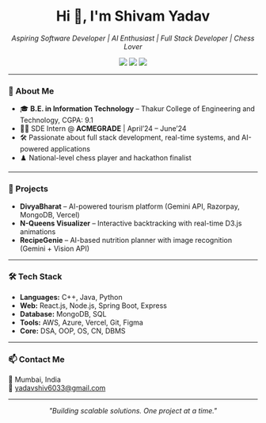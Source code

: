 <h1 align="center">Hi 👋, I'm Shivam Yadav</h1>
<p align="center">
  <em>Aspiring Software Developer | AI Enthusiast | Full Stack Developer | Chess Lover</em>
</p>

<p align="center">
  <a href="mailto:yadavshiv6033@gmail.com"><img src="https://img.shields.io/badge/Gmail-D14836?style=flat&logo=gmail&logoColor=white"/></a>
  <a href="https://www.linkedin.com/in/your-linkedin-id"><img src="https://img.shields.io/badge/LinkedIn-blue?style=flat&logo=linkedin&logoColor=white"/></a>
  <a href="https://github.com/your-github-id"><img src="https://img.shields.io/badge/GitHub-181717?style=flat&logo=github&logoColor=white"/></a>
</p>

---

### 🧠 About Me

- 🎓 **B.E. in Information Technology** – Thakur College of Engineering and Technology, CGPA: 9.1  
- 👨‍💻 SDE Intern @ **ACMEGRADE** | April’24 – June’24  
- 🛠️ Passionate about full stack development, real-time systems, and AI-powered applications  
- ♟️ National-level chess player and hackathon finalist  

---

### 🚀 Projects

- **DivyaBharat** – AI-powered tourism platform (Gemini API, Razorpay, MongoDB, Vercel)  
- **N-Queens Visualizer** – Interactive backtracking with real-time D3.js animations  
- **RecipeGenie** – AI-based nutrition planner with image recognition (Gemini + Vision API)

---

### 🛠 Tech Stack

- **Languages:** C++, Java, Python  
- **Web:** React.js, Node.js, Spring Boot, Express  
- **Database:** MongoDB, SQL  
- **Tools:** AWS, Azure, Vercel, Git, Figma  
- **Core:** DSA, OOP, OS, CN, DBMS

---

### 📫 Contact Me

📍 Mumbai, India  
📧 yadavshiv6033@gmail.com  

---

<p align="center">
  <em>"Building scalable solutions. One project at a time."</em>
</p>

